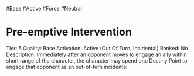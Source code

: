#Base 
#Active 
#Force 
#Neutral 

# Pre-emptive Intervention
Tier: 5
Quality: Base
Activation: Active (Out Of Turn, Incidental)
Ranked: No
Description: Immediately after an opponent moves to engage an ally within short range of the character, the character may spend one Destiny Point to engage that opponent as an out-of-turn incidental.